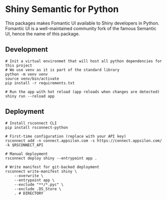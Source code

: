 # Shiny Semantic for Python

This packages makes Fomantic UI available to Shiny developers in Python. Fomantic UI is a well-maintained community fork of the famous Semantic UI, hence the name of this package.

## Development

```shell
# Init a virtual environmet that will host all python dependencies for this project
# We use venv as it is part of the standard library
python -m venv venv
source venv/bin/activate
pip install -r requirements.txt

# Run the app with hot reload (app reloads when changes are detected)
shiny run --reload app
```

## Deployment

```shell
# Install rsconnect CLI
pip install rsconnect-python

# First-time configuration (replace with your API key)
rsconnect add -n connect.appsilon.com -s https://connect.appsilon.com/ -k $RSCONNECT_API

# Manual deployment
rsconnect deploy shiny --entrypoint app .

# Write manifest for git-backed deployment
rsconnect write-manifest shiny \
    --overwrite \
    --entrypoint app \
    --exclude "**/*.pyc" \
    --exclude .DS_Store \
    . # DIRECTORY
```
